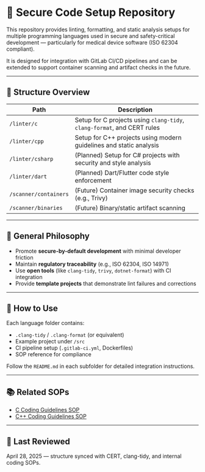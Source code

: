 # 🔐 Secure Code Setup Repository

This repository provides linting, formatting, and static analysis setups for multiple programming languages used in secure and safety-critical development — particularly for medical device software (ISO 62304 compliant).

It is designed for integration with GitLab CI/CD pipelines and can be extended to support container scanning and artifact checks in the future.

---

## 📁 Structure Overview

| Path | Description |
|------|-------------|
| `/linter/c` | Setup for C projects using `clang-tidy`, `clang-format`, and CERT rules |
| `/linter/cpp` | Setup for C++ projects using modern guidelines and static analysis |
| `/linter/csharp` | (Planned) Setup for C# projects with security and style analysis |
| `/linter/dart` | (Planned) Dart/Flutter code style enforcement |
| `/scanner/containers` | (Future) Container image security checks (e.g., Trivy) |
| `/scanner/binaries` | (Future) Binary/static artifact scanning |

---

## 🧩 General Philosophy

- Promote **secure-by-default development** with minimal developer friction
- Maintain **regulatory traceability** (e.g., ISO 62304, ISO 14971)
- Use **open tools** (like `clang-tidy`, `trivy`, `dotnet-format`) with CI integration
- Provide **template projects** that demonstrate lint failures and corrections

---

## 🧪 How to Use

Each language folder contains:
- `.clang-tidy` / `.clang-format` (or equivalent)
- Example project under `/src`
- CI pipeline setup (`.gitlab-ci.yml`, Dockerfiles)
- SOP reference for compliance

Follow the `README.md` in each subfolder for detailed integration instructions.

---

## 📚 Related SOPs

- [C Coding Guidelines SOP](/SC/)
- [C++ Coding Guidelines SOP](/SC++/)

---

## 📅 Last Reviewed

April 28, 2025 — structure synced with CERT, clang-tidy, and internal coding SOPs.
